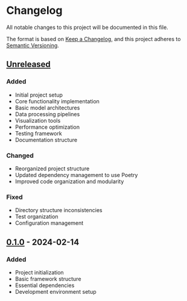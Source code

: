 # Changelog

All notable changes to this project will be documented in this file.

The format is based on [Keep a Changelog](https://keepachangelog.com/en/1.0.0/),
and this project adheres to [Semantic Versioning](https://semver.org/spec/v2.0.0.html).

## [Unreleased]

### Added
- Initial project setup
- Core functionality implementation
- Basic model architectures
- Data processing pipelines
- Visualization tools
- Performance optimization
- Testing framework
- Documentation structure

### Changed
- Reorganized project structure
- Updated dependency management to use Poetry
- Improved code organization and modularity

### Fixed
- Directory structure inconsistencies
- Test organization
- Configuration management

## [0.1.0] - 2024-02-14

### Added
- Project initialization
- Basic framework structure
- Essential dependencies
- Development environment setup

[Unreleased]: https://github.com/yourusername/beacon/compare/v0.1.0...HEAD
[0.1.0]: https://github.com/yourusername/beacon/releases/tag/v0.1.0
